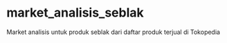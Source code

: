 # market_analisis_seblak
Market analisis untuk produk seblak dari daftar produk terjual di Tokopedia
